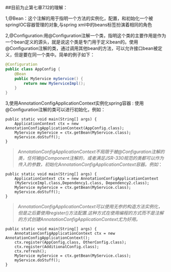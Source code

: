 
##目前为止第七章7.12的理解：


1,@Bean：这个注解的用于指明一个方法的实例化，配置，和初始化一个被springIOC容器管理的对象,与spring xml中的beans标签扮演着相同的角色


2,@Configuration:用@Configuration注解一个类，指明这个类的主要作用是作为一个bean定义的源头，就是说这个类是专门用于定义bean的。使用@Configuration注解的类，通过调用其他bean的方法，可以允许接口bean被定义，但是要在同一个类中。简单的例子如下：
```java
@Configuration
public class AppConfig {
    @Bean
    public MyService myService() {
        return new MyServiceImpl();
    }
}
```


3,使用AnnotationConfigApplicationContext实例化spring容器
:    使用@Configuration注解的类可以进行初始化，例如：
```
public static void main(String[] args) {
    ApplicationContext ctx = new  AnnotationConfigApplicationContext(AppConfig.class);
    MyService myService = ctx.getBean(MyService.class);
    myService.doStuff();
}
```

> *AnnotationConfigApplicationContext不局限于被@Configuration注解的类，任何被@Component注解的，或者满足JSR-330规范的类都可以作为传入的参数，初始化AnnotationConfigApplicationContext容器。例如*：

```
public static void main(String[] args) {
    ApplicationContext ctx = new AnnotationConfigApplicationContext
    (MyServiceImpl.class,Dependency1.class, Dependency2.class);
    MyService myService = ctx.getBean(MyService.class);
    myService.doStuff();
}
```
> *AnnotationConfigApplicationContext可以使用无参的构造方法实例化，但是之后要使用register()方法配置.这种方式在使用编程的方式而不是注解的方式创建AnnotationConfigApplicationContext尤为好用。*

```
public static void main(String[] args) {
    AnnotationConfigApplicationContext ctx = new  AnnotationConfigApplicationContext();
    ctx.register(AppConfig.class, OtherConfig.class);
    ctx.register(AdditionalConfig.class);
    ctx.refresh();
    MyService myService = ctx.getBean(MyService.class);
    myService.doStuff();
}
```
